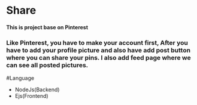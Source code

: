 # Share
<h4>This is project base on Pinterest</h4>
<h3>Like Pinterest, you have to make your account first, After you have to add your profile picture and also have add post button where you can share your pins. I also add feed page where we can see all posted pictures.</h3>

#Language
<ul>
  <li>NodeJs(Backend)</li>
  <li>Ejs(Frontend)</li>
</ul>
